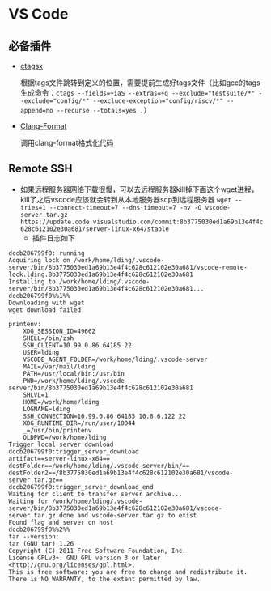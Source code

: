 # VS Code

## 必备插件

- [ctagsx](https://marketplace.visualstudio.com/items?itemName=jtanx.ctagsx)

  根据tags文件跳转到定义的位置，需要提前生成好tags文件（比如gcc的tags生成命令：`ctags --fields=+iaS --extras=+q --exclude="testsuite/*" --exclude="config/*" --exclude-exception="config/riscv/*" --append=no --recurse --totals=yes .`）

- [Clang-Format](https://marketplace.visualstudio.com/items?itemName=xaver.clang-format)

  调用clang-format格式化代码

## Remote SSH

- 如果远程服务器网络下载很慢，可以去远程服务器kill掉下面这个wget进程，kill了之后vscode应该就会转到从本地服务器scp到远程服务器
  `wget --tries=1 --connect-timeout=7 --dns-timeout=7 -nv -O vscode-server.tar.gz https://update.code.visualstudio.com/commit:8b3775030ed1a69b13e4f4c628c612102e30a681/server-linux-x64/stable`
  - 插件日志如下
```
dccb206799f0: running
Acquiring lock on /work/home/lding/.vscode-server/bin/8b3775030ed1a69b13e4f4c628c612102e30a681/vscode-remote-lock.lding.8b3775030ed1a69b13e4f4c628c612102e30a681
Installing to /work/home/lding/.vscode-server/bin/8b3775030ed1a69b13e4f4c628c612102e30a681...
dccb206799f0%%1%%
Downloading with wget
wget download failed

printenv:
    XDG_SESSION_ID=49662
    SHELL=/bin/zsh
    SSH_CLIENT=10.99.0.86 64185 22
    USER=lding
    VSCODE_AGENT_FOLDER=/work/home/lding/.vscode-server
    MAIL=/var/mail/lding
    PATH=/usr/local/bin:/usr/bin
    PWD=/work/home/lding/.vscode-server/bin/8b3775030ed1a69b13e4f4c628c612102e30a681
    SHLVL=1
    HOME=/work/home/lding
    LOGNAME=lding
    SSH_CONNECTION=10.99.0.86 64185 10.8.6.122 22
    XDG_RUNTIME_DIR=/run/user/10044
    _=/usr/bin/printenv
    OLDPWD=/work/home/lding
Trigger local server download
dccb206799f0:trigger_server_download
artifact==server-linux-x64==
destFolder==/work/home/lding/.vscode-server/bin/==
destFolder2==/8b3775030ed1a69b13e4f4c628c612102e30a681/vscode-server.tar.gz==
dccb206799f0:trigger_server_download_end
Waiting for client to transfer server archive...
Waiting for /work/home/lding/.vscode-server/bin/8b3775030ed1a69b13e4f4c628c612102e30a681/vscode-server.tar.gz.done and vscode-server.tar.gz to exist
Found flag and server on host
dccb206799f0%%2%%
tar --version:
tar (GNU tar) 1.26
Copyright (C) 2011 Free Software Foundation, Inc.
License GPLv3+: GNU GPL version 3 or later <http://gnu.org/licenses/gpl.html>.
This is free software: you are free to change and redistribute it.
There is NO WARRANTY, to the extent permitted by law.
```
